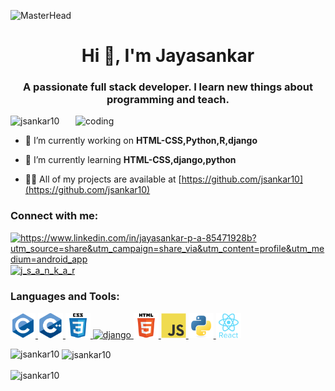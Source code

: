 ![MasterHead](https://repository-images.githubusercontent.com/588181932/e36ec678-7984-4cdd-8e4c-a3932772ff8e)
<h1 align="center">Hi 👋, I'm Jayasankar</h1>
<h3 align="center">A passionate full stack developer. I learn new things about programming and teach.</h3>
<img align="right" alt="coding" width="400" src="https://raw.githubusercontent.com/chiraag-kakar/chiraag-kakar/master/hadder.gif">


<p align="left"> <img src="https://komarev.com/ghpvc/?username=jsankar10&label=Profile%20views&color=0e75b6&style=flat" alt="jsankar10" /> </p>

- 🔭 I’m currently working on **HTML-CSS,Python,R,django**

- 🌱 I’m currently learning **HTML-CSS,django,python**

- 👨‍💻 All of my projects are available at [https://github.com/jsankar10](https://github.com/jsankar10)

<h3 align="left">Connect with me:</h3>
<p align="left">
<a href="https://linkedin.com/in/https://www.linkedin.com/in/jayasankar-p-a-85471928b?utm_source=share&utm_campaign=share_via&utm_content=profile&utm_medium=android_app" target="blank"><img align="center" src="https://raw.githubusercontent.com/rahuldkjain/github-profile-readme-generator/master/src/images/icons/Social/linked-in-alt.svg" alt="https://www.linkedin.com/in/jayasankar-p-a-85471928b?utm_source=share&utm_campaign=share_via&utm_content=profile&utm_medium=android_app" height="30" width="40" /></a>
<a href="https://instagram.com/j_s_a_n_k_a_r" target="blank"><img align="center" src="https://raw.githubusercontent.com/rahuldkjain/github-profile-readme-generator/master/src/images/icons/Social/instagram.svg" alt="j_s_a_n_k_a_r" height="30" width="40" /></a>
</p>

<h3 align="left">Languages and Tools:</h3>
<p align="left"> <a href="https://www.cprogramming.com/" target="_blank" rel="noreferrer"> <img src="https://raw.githubusercontent.com/devicons/devicon/master/icons/c/c-original.svg" alt="c" width="40" height="40"/> </a> <a href="https://www.w3schools.com/cpp/" target="_blank" rel="noreferrer"> <img src="https://raw.githubusercontent.com/devicons/devicon/master/icons/cplusplus/cplusplus-original.svg" alt="cplusplus" width="40" height="40"/> </a> <a href="https://www.w3schools.com/css/" target="_blank" rel="noreferrer"> <img src="https://raw.githubusercontent.com/devicons/devicon/master/icons/css3/css3-original-wordmark.svg" alt="css3" width="40" height="40"/> </a> <a href="https://www.djangoproject.com/" target="_blank" rel="noreferrer"> <img src="https://cdn.worldvectorlogo.com/logos/django.svg" alt="django" width="40" height="40"/> </a> <a href="https://www.w3.org/html/" target="_blank" rel="noreferrer"> <img src="https://raw.githubusercontent.com/devicons/devicon/master/icons/html5/html5-original-wordmark.svg" alt="html5" width="40" height="40"/> </a> <a href="https://developer.mozilla.org/en-US/docs/Web/JavaScript" target="_blank" rel="noreferrer"> <img src="https://raw.githubusercontent.com/devicons/devicon/master/icons/javascript/javascript-original.svg" alt="javascript" width="40" height="40"/> </a> <a href="https://www.python.org" target="_blank" rel="noreferrer"> <img src="https://raw.githubusercontent.com/devicons/devicon/master/icons/python/python-original.svg" alt="python" width="40" height="40"/> </a> <a href="https://reactjs.org/" target="_blank" rel="noreferrer"> <img src="https://raw.githubusercontent.com/devicons/devicon/master/icons/react/react-original-wordmark.svg" alt="react" width="40" height="40"/> </a> </p>

<p><img align="left" src="https://github-readme-stats.vercel.app/api/top-langs?username=jsankar10&show_icons=true&locale=en&layout=compact" alt="jsankar10" /></p>

<p>&nbsp;<img align="center" src="https://github-readme-stats.vercel.app/api?username=jsankar10&show_icons=true&locale=en" alt="jsankar10" /></p>

<p><img align="center" src="https://github-readme-streak-stats.herokuapp.com/?user=jsankar10&" alt="jsankar10" /></p>
